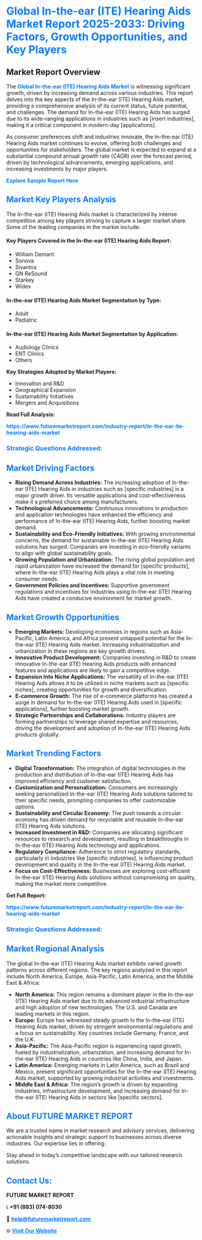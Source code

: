<h1 style="color: #007BFF;">Global In-the-ear (ITE) Hearing Aids Market Report 2025-2033: Driving Factors, Growth Opportunities, and Key Players</h1>

<section id="overview">
<h2>Market Report Overview</h2>
<p>The <a href="https://www.futuremarketreport.com/industry-report/in-the-ear-ite-hearing-aids-market" style="color: #007BFF; text-decoration: none;"><strong>Global In-the-ear (ITE) Hearing Aids Market</strong></a> is witnessing significant growth, driven by increasing demand across various industries. This report delves into the key aspects of the In-the-ear (ITE) Hearing Aids market, providing a comprehensive analysis of its current status, future potential, and challenges. The demand for In-the-ear (ITE) Hearing Aids has surged due to its wide-ranging applications in industries such as [insert industries], making it a critical component in modern-day [applications].</p>
<p>As consumer preferences shift and industries innovate, the In-the-ear (ITE) Hearing Aids market continues to evolve, offering both challenges and opportunities for stakeholders. The global market is expected to expand at a substantial compound annual growth rate (CAGR) over the forecast period, driven by technological advancements, emerging applications, and increasing investments by major players.</p>
</section>

<section id="overview">
<p><a href="https://www.futuremarketreport.com/request-sample/reportId=55679" style="color: #007BFF; text-decoration: none;"><strong>Explore Sample Report Here</strong></a></p>
</section>

<section id="key-players">
<h2 style="color: #007BFF;">Market Key Players Analysis</h2>
<p>The In-the-ear (ITE) Hearing Aids market is characterized by intense competition among key players striving to capture a larger market share. Some of the leading companies in the market include:</p>
<h4>Key Players Covered in the In-the-ear (ITE) Hearing Aids Report:</h4>
<ul><li>William Demant</li><li>Sonova</li><li>Sivantos</li><li>GN ReSound</li><li>Starkey</li><li>Widex</li></ul>
<h4>In-the-ear (ITE) Hearing Aids Market Segmentation by Type:</h4>
<ul><li>Adult</li><li>Pediatric</li></ul>

<h4>In-the-ear (ITE) Hearing Aids Market Segmentation by Application:</h4>
<ul><li>Audiology Clinics</li><li>ENT Clinics</li><li>Others</li></ul>
<p><strong>Key Strategies Adopted by Market Players:</strong></p>
<ul>
<li>Innovation and R&D</li>
<li>Geographical Expansion</li>
<li>Sustainability Initiatives</li>
<li>Mergers and Acquisitions</li>
</ul>
</section>

<section>
<p><strong>Read Full Analysis: </strong></p><a href="https://www.futuremarketreport.com/industry-report/in-the-ear-ite-hearing-aids-market" style="color: #007BFF; text-decoration: none;"><strong>https://www.futuremarketreport.com/industry-report/in-the-ear-ite-hearing-aids-market</strong></a>
<h3 style="color: #007BFF;">Strategic Questions Addressed:</h3>
</section>

<section id="driving-factors">
<h2 style="color: #007BFF;">Market Driving Factors</h2>
<ul>
<li><strong>Rising Demand Across Industries:</strong> The increasing adoption of In-the-ear (ITE) Hearing Aids in industries such as [specific industries] is a major growth driver. Its versatile applications and cost-effectiveness make it a preferred choice among manufacturers.</li>
<li><strong>Technological Advancements:</strong> Continuous innovations in production and application technologies have enhanced the efficiency and performance of In-the-ear (ITE) Hearing Aids, further boosting market demand.</li>
<li><strong>Sustainability and Eco-Friendly Initiatives:</strong> With growing environmental concerns, the demand for sustainable In-the-ear (ITE) Hearing Aids solutions has surged. Companies are investing in eco-friendly variants to align with global sustainability goals.</li>
<li><strong>Growing Population and Urbanization:</strong> The rising global population and rapid urbanization have increased the demand for [specific products], where In-the-ear (ITE) Hearing Aids plays a vital role in meeting consumer needs.</li>
<li><strong>Government Policies and Incentives:</strong> Supportive government regulations and incentives for industries using In-the-ear (ITE) Hearing Aids have created a conducive environment for market growth.</li>
</ul>
</section>

<section id="growth-opportunities">
<h2 style="color: #007BFF;">Market Growth Opportunities</h2>
<ul>
<li><strong>Emerging Markets:</strong> Developing economies in regions such as Asia-Pacific, Latin America, and Africa present untapped potential for the In-the-ear (ITE) Hearing Aids market. Increasing industrialization and urbanization in these regions are key growth drivers.</li>
<li><strong>Innovative Product Development:</strong> Companies investing in R&D to create innovative In-the-ear (ITE) Hearing Aids products with enhanced features and applications are likely to gain a competitive edge.</li>
<li><strong>Expansion into Niche Applications:</strong> The versatility of In-the-ear (ITE) Hearing Aids allows it to be utilized in niche markets such as [specific niches], creating opportunities for growth and diversification.</li>
<li><strong>E-commerce Growth:</strong> The rise of e-commerce platforms has created a surge in demand for In-the-ear (ITE) Hearing Aids used in [specific applications], further boosting market growth.</li>
<li><strong>Strategic Partnerships and Collaborations:</strong> Industry players are forming partnerships to leverage shared expertise and resources, driving the development and adoption of In-the-ear (ITE) Hearing Aids products globally.</li>
</ul>
</section>

<section id="trending-factors">
<h2 style="color: #007BFF;">Market Trending Factors</h2>
<ul>
<li><strong>Digital Transformation:</strong> The integration of digital technologies in the production and distribution of In-the-ear (ITE) Hearing Aids has improved efficiency and customer satisfaction.</li>
<li><strong>Customization and Personalization:</strong> Consumers are increasingly seeking personalized In-the-ear (ITE) Hearing Aids solutions tailored to their specific needs, prompting companies to offer customizable options.</li>
<li><strong>Sustainability and Circular Economy:</strong> The push towards a circular economy has driven demand for recyclable and reusable In-the-ear (ITE) Hearing Aids solutions.</li>
<li><strong>Increased Investment in R&D:</strong> Companies are allocating significant resources to research and development, resulting in breakthroughs in In-the-ear (ITE) Hearing Aids technology and applications.</li>
<li><strong>Regulatory Compliance:</strong> Adherence to strict regulatory standards, particularly in industries like [specific industries], is influencing product development and quality in the In-the-ear (ITE) Hearing Aids market.</li>
<li><strong>Focus on Cost-Effectiveness:</strong> Businesses are exploring cost-efficient In-the-ear (ITE) Hearing Aids solutions without compromising on quality, making the market more competitive.</li>
</ul>
</section>

<section>
<p><strong>Get Full Report: </strong></p><a href="https://www.futuremarketreport.com/industry-report/in-the-ear-ite-hearing-aids-market" style="color: #007BFF; text-decoration: none;"><strong>https://www.futuremarketreport.com/industry-report/in-the-ear-ite-hearing-aids-market</strong></a>
<h3 style="color: #007BFF;">Strategic Questions Addressed:</h3>
</section>


<section id="regional-analysis">
<h2 style="color: #007BFF;">Market Regional Analysis</h2>
<p>The global In-the-ear (ITE) Hearing Aids market exhibits varied growth patterns across different regions. The key regions analyzed in this report include North America, Europe, Asia-Pacific, Latin America, and the Middle East & Africa:</p>
<ul>
<li><strong>North America:</strong> This region remains a dominant player in the In-the-ear (ITE) Hearing Aids market due to its advanced industrial infrastructure and high adoption of new technologies. The U.S. and Canada are leading markets in this region.</li>
<li><strong>Europe:</strong> Europe has witnessed steady growth in the In-the-ear (ITE) Hearing Aids market, driven by stringent environmental regulations and a focus on sustainability. Key countries include Germany, France, and the U.K.</li>
<li><strong>Asia-Pacific:</strong> The Asia-Pacific region is experiencing rapid growth, fueled by industrialization, urbanization, and increasing demand for In-the-ear (ITE) Hearing Aids in countries like China, India, and Japan.</li>
<li><strong>Latin America:</strong> Emerging markets in Latin America, such as Brazil and Mexico, present significant opportunities for the In-the-ear (ITE) Hearing Aids market, supported by growing industrial activities and investments.</li>
<li><strong>Middle East & Africa:</strong> The region’s growth is driven by expanding industries, infrastructure development, and increasing demand for In-the-ear (ITE) Hearing Aids in sectors like [specific sectors].</li>
</ul>
</section>

<footer>
<h2 style="color: #007BFF;">About FUTURE MARKET REPORT</h2>
<p>We are a trusted name in market research and advisory services, delivering actionable insights and strategic support to businesses across diverse industries. Our expertise lies in offering:</p>

<p>Stay ahead in today’s competitive landscape with our tailored research solutions.</p>

<h2 style="color: #007BFF;">Contact Us:</h2>
<p><strong>FUTURE MARKET REPORT</strong></p>
<p>📞 <strong>+91 (883) 074-8030</strong></p>
<p>📧 <strong><a href="mailto:help@futuremarketreport.com" style="color: #007BFF;">help@futuremarketreport.com</a></strong></p>
<p>🌐 <strong><a href="https://www.futuremarketreport.com/" style="color: #007BFF;">Visit Our Website</a></strong></p>
</footer>